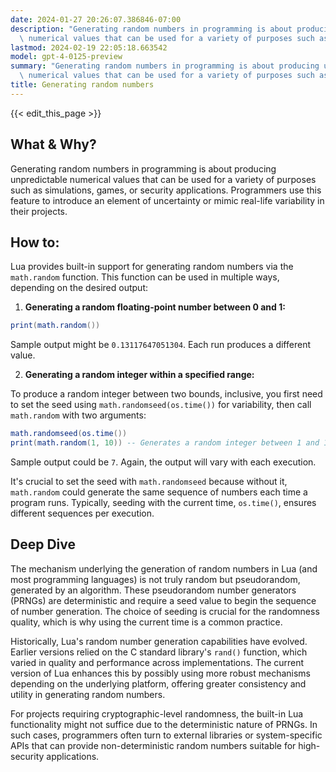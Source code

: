 ```yaml
---
date: 2024-01-27 20:26:07.386846-07:00
description: "Generating random numbers in programming is about producing unpredictable\
  \ numerical values that can be used for a variety of purposes such as simulations,\u2026"
lastmod: 2024-02-19 22:05:18.663542
model: gpt-4-0125-preview
summary: "Generating random numbers in programming is about producing unpredictable\
  \ numerical values that can be used for a variety of purposes such as simulations,\u2026"
title: Generating random numbers
---
```


{{< edit_this_page >}}

## What & Why?

Generating random numbers in programming is about producing unpredictable numerical values that can be used for a variety of purposes such as simulations, games, or security applications. Programmers use this feature to introduce an element of uncertainty or mimic real-life variability in their projects.

## How to:

Lua provides built-in support for generating random numbers via the `math.random` function. This function can be used in multiple ways, depending on the desired output:

1. **Generating a random floating-point number between 0 and 1:**

```Lua
print(math.random())
```

Sample output might be `0.13117647051304`. Each run produces a different value.

2. **Generating a random integer within a specified range:**

To produce a random integer between two bounds, inclusive, you first need to set the seed using `math.randomseed(os.time())` for variability, then call `math.random` with two arguments:

```Lua
math.randomseed(os.time())
print(math.random(1, 10)) -- Generates a random integer between 1 and 10
```

Sample output could be `7`. Again, the output will vary with each execution.

It's crucial to set the seed with `math.randomseed` because without it, `math.random` could generate the same sequence of numbers each time a program runs. Typically, seeding with the current time, `os.time()`, ensures different sequences per execution.

## Deep Dive

The mechanism underlying the generation of random numbers in Lua (and most programming languages) is not truly random but pseudorandom, generated by an algorithm. These pseudorandom number generators (PRNGs) are deterministic and require a seed value to begin the sequence of number generation. The choice of seeding is crucial for the randomness quality, which is why using the current time is a common practice.

Historically, Lua's random number generation capabilities have evolved. Earlier versions relied on the C standard library's `rand()` function, which varied in quality and performance across implementations. The current version of Lua enhances this by possibly using more robust mechanisms depending on the underlying platform, offering greater consistency and utility in generating random numbers.

For projects requiring cryptographic-level randomness, the built-in Lua functionality might not suffice due to the deterministic nature of PRNGs. In such cases, programmers often turn to external libraries or system-specific APIs that can provide non-deterministic random numbers suitable for high-security applications.
